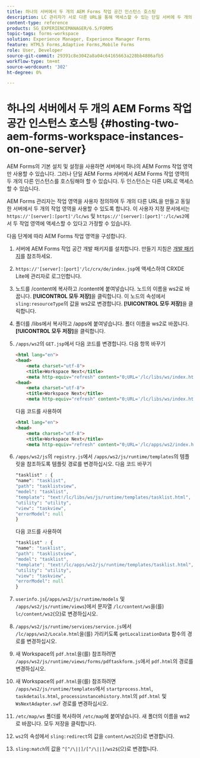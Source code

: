 ```yaml
---
title: 하나의 서버에서 두 개의 AEM Forms 작업 공간 인스턴스 호스팅
description: LC 관리자가 서로 다른 URL을 통해 액세스할 수 있는 단일 서버에 두 개의 인스턴스를 호스팅하도록 HTML WS를 사용자 지정할 수 있는 방법.
content-type: reference
products: SG_EXPERIENCEMANAGER/6.5/FORMS
topic-tags: forms-workspace
solution: Experience Manager, Experience Manager Forms
feature: HTML5 Forms,Adaptive Forms,Mobile Forms
role: User, Developer
source-git-commit: 29391c8e3042a8a04c64165663a228bb4886afb5
workflow-type: tm+mt
source-wordcount: '302'
ht-degree: 0%

---
```


# 하나의 서버에서 두 개의 AEM Forms 작업 공간 인스턴스 호스팅 {#hosting-two-aem-forms-workspace-instances-on-one-server}

AEM Forms의 기본 설치 및 설정을 사용하면 서버에서 하나의 AEM Forms 작업 영역만 사용할 수 있습니다. 그러나 단일 AEM Forms 서버에서 AEM Forms 작업 영역의 두 개의 다른 인스턴스를 호스팅해야 할 수 있습니다. 두 인스턴스는 다른 URL로 액세스할 수 있습니다.

AEM Forms 관리자는 작업 영역을 사용자 정의하여 두 개의 다른 URL을 만들고 동일한 서버에서 두 개의 작업 영역을 사용할 수 있도록 합니다. 이 사용자 지정 문서에서는 `https://'[server]:[port]'/lc/ws` 및 `https://'[server]:[port]':/lc/ws2`에서 두 작업 영역에 액세스할 수 있다고 가정할 수 있습니다.

다음 단계에 따라 AEM Forms 작업 영역을 구성합니다.

1. 서버에 AEM Forms 작업 공간 개발 패키지를 설치합니다. 만들기 지침은 [개발 패키지](/help/forms/using/introduction-customizing-html-workspace.md#p-crx-package-p)를 참조하세요.
1. `https://'[server]:[port]'/lc/crx/de/index.jsp`에 액세스하여 CRXDE Lite에 관리자로 로그인합니다.
1. 노드를 /content에 복사하고 /content에 붙여넣습니다. 노드의 이름을 ws2로 바꿉니다. **[!UICONTROL 모두 저장]**&#x200B;을 클릭합니다. 이 노드의 속성에서 `sling:resourceType`의 값을 ws2로 변경합니다. **[!UICONTROL 모두 저장]**&#x200B;을 클릭합니다.

1. 폴더를 /libs에서 복사하고 /apps에 붙여넣습니다. 폴더 이름을 ws2로 바꿉니다. **[!UICONTROL 모두 저장]**&#x200B;을 클릭합니다.
1. `/apps/ws2`의 `GET.jsp`에서 다음 코드를 변경합니다. 다음 항목 바꾸기

   ```html
   <html lang="en">
   <head>
       <meta charset="utf-8">
       <title>Workspace Next</title>
       <meta http-equiv="refresh" content="0;URL='/lc/libs/ws/index.html'" /><html lang="en">
   <head>
       <meta charset="utf-8">
       <title>Workspace Next</title>
       <meta http-equiv="refresh" content="0;URL='/lc/libs/ws/index.html'" />
   ```

   다음 코드를 사용하여

   ```html
   <html lang="en">
   <head>
       <meta charset="utf-8">
       <title>Workspace Next</title>
       <meta http-equiv="refresh" content="0;URL='/lc/apps/ws2/index.html'" />
   ```

1. `/apps/ws2/js`의 `registry.js`에서 `/apps/ws2/js/runtime/templates`의 템플릿을 참조하도록 템플릿 경로를 변경하십시오. 다음 코드 바꾸기

   ```css
   "tasklist" : {
   "name": "tasklist",
   "path": "tasklistview",
   "model": "tasklist",
   "template": "text!/lc/libs/ws/js/runtime/templates/tasklist.html",
   "utility": "utility",
   "view": "taskview",
   "errorModel": null
   }
   ```

   다음 코드를 사용하여

   ```css
   "tasklist" : {
   "name": "tasklist",
   "path": "tasklistview",
   "model": "tasklist",
   "template": "text!/lc/apps/ws2/js/runtime/templates/tasklist.html",
   "utility": "utility",
   "view": "taskview",
   "errorModel": null
   }
   ```

1. `userinfo.js`(`/apps/ws2/js/runtime/models` 및 `/apps/ws2/js/runtime/views`)에서 문자열 `/lc/content/ws`을(를) `lc/content/ws2`(으)로 변경하십시오.

1. `/apps/ws2/js/runtime/services/service.js`에서 `/lc/apps/ws2/Locale.html`을(를) 가리키도록 `getLocalizationData` 함수의 경로를 변경하십시오.

1. 새 Workspace의 `pdf.html`을(를) 참조하려면 `/apps/ws2/js/runtime/views/forms/pdftaskform.js`에서 `pdf.html`의 경로를 변경하십시오.

1. 새 Workspace의 `pdf.html`을(를) 참조하려면 `/apps/ws2/js/runtime/templates`에서 `startprocess.html`, `taskdetails.html`, `processinstancehistory.html`의 `pdf.html` 및 `WsNextAdapter.swf` 경로를 변경하십시오.

1. `/etc/map/ws` 폴더를 복사하여 `/etc/map`에 붙여넣습니다. 새 폴더의 이름을 ws2로 바꿉니다. 모두 저장을 클릭합니다.

1. `ws2`의 속성에서 `sling:redirect`의 값을 `content/ws2`(으)로 변경합니다.

1. `sling:match`의 값을 `^[^/\||]/[^/\||]/ws2$`(으)로 변경합니다.
